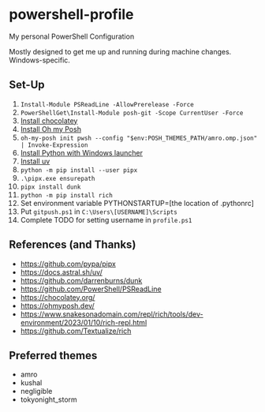 # powershell-profile
My personal PowerShell Configuration

Mostly designed to get me up and running during machine changes. Windows-specific.

## Set-Up
1. `Install-Module PSReadLine -AllowPrerelease -Force`
1. `PowerShellGet\Install-Module posh-git -Scope CurrentUser -Force`
1. [Install chocolatey](https://chocolatey.org/install)
1. [Install Oh my Posh](https://ohmyposh.dev/docs/installation/windows)
  1. `oh-my-posh init pwsh --config "$env:POSH_THEMES_PATH/amro.omp.json" | Invoke-Expression `
1. [Install Python with Windows launcher](https://www.python.org/downloads/windows/)
1. [Install uv](https://docs.astral.sh/uv/getting-started/installation/)
1. `python -m pip install --user pipx`
1. `.\pipx.exe ensurepath`
1. `pipx install dunk`
1. `python -m pip install rich`
1. Set environment variable PYTHONSTARTUP=[the location of .pythonrc]
1. Put `gitpush.ps1` in `C:\Users\[USERNAME]\Scripts`
1. Complete TODO for setting username in `profile.ps1`

## References (and Thanks)
- https://github.com/pypa/pipx
- https://docs.astral.sh/uv/
- https://github.com/darrenburns/dunk
- https://github.com/PowerShell/PSReadLine
- https://chocolatey.org/
- https://ohmyposh.dev/
- https://www.snakesonadomain.com/repl/rich/tools/dev-environment/2023/01/10/rich-repl.html
- https://github.com/Textualize/rich

## Preferred themes
- amro
- kushal
- negligible
- tokyonight_storm
